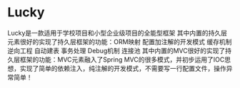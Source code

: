 # Lucky
Lucky是一款适用于学校项目和小型企业级项目的全能型框架
其中内置的持久层元素很好的实现了持久层框架的功能：ORM映射 配置加注解的开发模式 缓存机制 逆向工程 自动建表 事务处理 Debug机制 连接池
其中内置的MVC很好的实现了持久层框架的功能：MVC元素融入了Spring MVC的很多模式，并初步运用了IOC思想，实现了简单的依赖注入，纯注解的开发模式，不需要写一行配置文件，操作异常简单！
